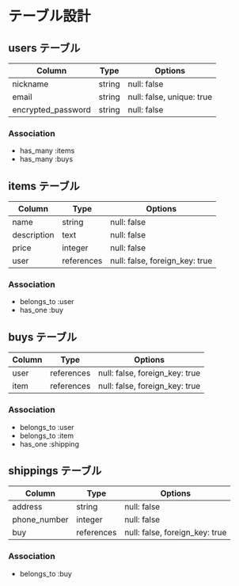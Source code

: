 # テーブル設計

## users テーブル

| Column             | Type   | Options     |
| ------------------ | ------ | ----------- |
| nickname           | string | null: false |
| email              | string | null: false, unique: true |
| encrypted_password | string | null: false |

### Association

- has_many :items
- has_many :buys

## items テーブル

| Column             | Type       | Options     |
| ------------------ | ---------- | ----------- |
| name               | string     | null: false |
| description        | text       | null: false |
| price              | integer    | null: false |
| user               | references | null: false, foreign_key: true |

### Association

- belongs_to :user
- has_one :buy

## buys テーブル

| Column | Type       | Options                        |
| ------ | ---------- | ------------------------------ |
| user   | references | null: false, foreign_key: true |
| item   | references | null: false, foreign_key: true |

### Association

- belongs_to :user
- belongs_to :item
- has_one :shipping

## shippings テーブル

| Column       | Type       | Options                        |
| ------------ | ---------- | ------------------------------ |
| address      | string     | null: false                    |
| phone_number | integer    | null: false                    |
| buy          | references | null: false, foreign_key: true |

### Association

- belongs_to :buy